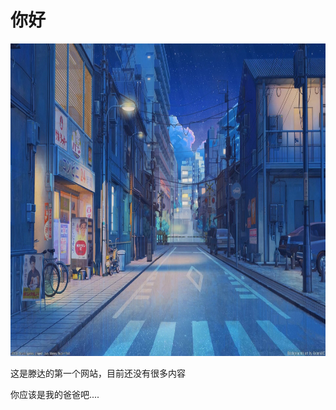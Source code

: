 <!DOCTYPE html>
<html lang="en">
<head>
    <meta charset="UTF-8">
    <meta http-equiv="X-UA-Compatible" content="IE=edge">
    <meta name="viewport" content="width=device-width, initial-scale=1.0">
    <title>TDi</title>
</head>
<body>
    <h1>你好</h1>
    <img src="TD's/image/1.png" alt="壁纸" title="测试的" height="500">
    <p>这是滕达的第一个网站，目前还没有很多内容</p>
    <p>你应该是我的爸爸吧....</p>
</body>
</html>
